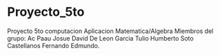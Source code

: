 # Proyecto_5to
Proyecto 5to computacion 
Aplicacion Matematica/Algebra
Miembros del grupo:
Ac Paau Josue David
De Leon Garcia Tulio Humberto
Soto Castellanos Fernando Edmundo.
